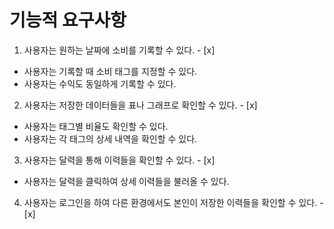# 기능적 요구사항

1. 사용자는 원하는 날짜에 소비를 기록할 수 있다. - [x]
- 사용자는 기록할 때 소비 태그를 지정할 수 있다.
- 사용자는 수익도 동일하게 기록할 수 있다.
2. 사용자는 저장한 데이터들을 표나 그래프로 확인할 수 있다. - [x]
- 사용자는 태그별 비율도 확인할 수 있다.
- 사용자는 각 태그의 상세 내역을 확인할 수 있다.
3. 사용자는 달력을 통해 이력들을 확인할 수 있다. - [x]
- 사용자는 달력을 클릭하여 상세 이력들을 불러올 수 있다.
4. 사용자는 로그인을 하여 다른 환경에서도 본인이 저장한 이력들을 확인할 수 있다. -[x] 